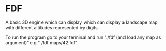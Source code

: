 # FDF
A basic 3D engine which can display which can display a landscape map with different altitudes represented by digits.

To run the program go to your terminal and run "./fdf (and load any map as argument)" e.g "./fdf maps/42.fdf"
